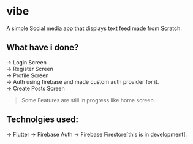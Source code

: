# vibe

A simple Social media app that displays text feed made from Scratch.

## What have i done?
-> Login Screen  
-> Register Screen  
-> Profile Screen  
-> Auth using firebase and made custom auth provider for it.  
-> Create Posts Screen
>Some Features are still in progress like home screen.
## Technolgies used:
-> Flutter
-> Firebase Auth
-> Firebase Firestore[this is in development].
